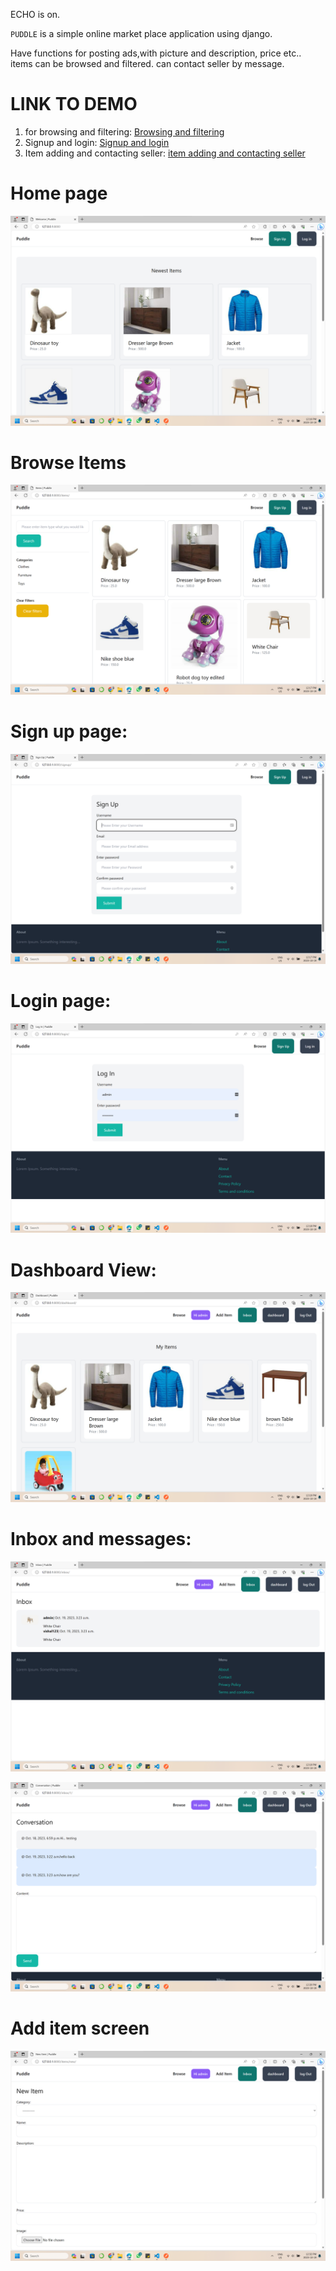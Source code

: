ECHO is on.

`PUDDLE` is a simple online market place application using django.

Have functions for posting ads,with picture and description, price etc..
items can be browsed and filtered. can contact seller by message.

# LINK TO DEMO

1. for browsing and filtering:
   <a href='demo/Browsing and filtering.mp4'>Browsing and filtering</a>
2. Signup and login:
   <a href='demo/Signup and login.mp4'>Signup and login</a>
3. Item adding and contacting seller:
   <a href='demo/item adding and contacting seller.mp4'>item adding and contacting seller</a>

# Home page

![Alt text](screenshots/image.png)

# Browse Items

![Alt text](screenshots/image-1.png)

# Sign up page:

![Alt text](screenshots/image-2.png)

# Login page:

![Alt text](screenshots/image-3.png)

# Dashboard View:

![Alt text](screenshots/image-4.png)

# Inbox and messages:

![Alt text](screenshots/image-5.png)

![Alt text](screenshots/image-6.png)

# Add item screen

![Alt text](screenshots/image-8.png)
